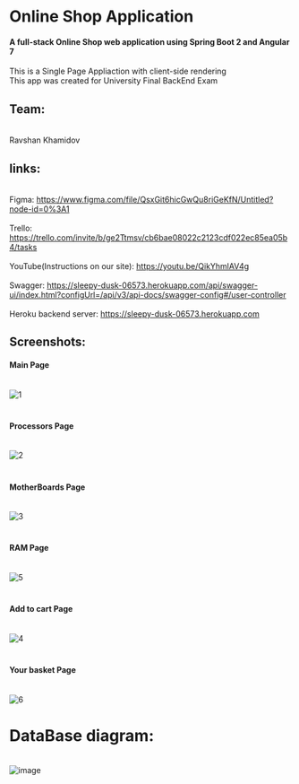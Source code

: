 # Online Shop Application

#### A full-stack Online Shop web application using Spring Boot 2 and Angular 7
This is a Single Page Appliaction with client-side rendering
<br> This app was created for University Final BackEnd Exam

## Team: 
<br> Ravshan Khamidov

## links:
<br> Figma: https://www.figma.com/file/QsxGit6hicGwQu8riGeKfN/Untitled?node-id=0%3A1
<br>
<br> Trello: https://trello.com/invite/b/ge2Ttmsv/cb6bae08022c2123cdf022ec85ea05b4/tasks
<br>
<br> YouTube(Instructions on our site): https://youtu.be/QikYhmlAV4g
<br>
<br> Swagger: https://sleepy-dusk-06573.herokuapp.com/api/swagger-ui/index.html?configUrl=/api/v3/api-docs/swagger-config#/user-controller
<br>
<br> Heroku backend server: https://sleepy-dusk-06573.herokuapp.com
<br>

## Screenshots: 

#### Main Page
<br>![1](https://user-images.githubusercontent.com/49916341/117548050-9c3e4480-b054-11eb-8b74-c7854b7357cf.png)

#
#### Processors Page
<br> ![2](https://user-images.githubusercontent.com/49916341/117548051-9c3e4480-b054-11eb-9c76-a35b36bd5f58.png)

#
#### MotherBoards Page
<br> ![3](https://user-images.githubusercontent.com/49916341/117548045-9a748100-b054-11eb-8f16-a52e55c518d6.png)

#
#### RAM Page
<br> ![5](https://user-images.githubusercontent.com/49916341/117548049-9ba5ae00-b054-11eb-8fc8-b6f30ce22b0d.png)

#
#### Add to cart Page
<br> ![4](https://user-images.githubusercontent.com/49916341/117548048-9ba5ae00-b054-11eb-8dd5-0b5b02a2b408.png)

#
#### Your basket Page
<br> ![6](https://user-images.githubusercontent.com/49916341/117548056-9ea09e80-b054-11eb-8958-7eb19f85cb6a.png)

# DataBase diagram:
<br> ![image](https://user-images.githubusercontent.com/49916341/117548549-6fd7f780-b057-11eb-8154-a53957c6d17b.png)


